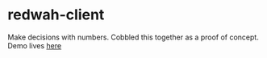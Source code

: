 redwah-client
===

Make decisions with numbers. Cobbled this together as a proof of concept.
Demo lives [here](http://science.jessekeane.me)
